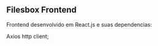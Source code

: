 ## Filesbox Frontend

Frontend desenvolvido em React.js e suas dependencias:

Axios http client;




